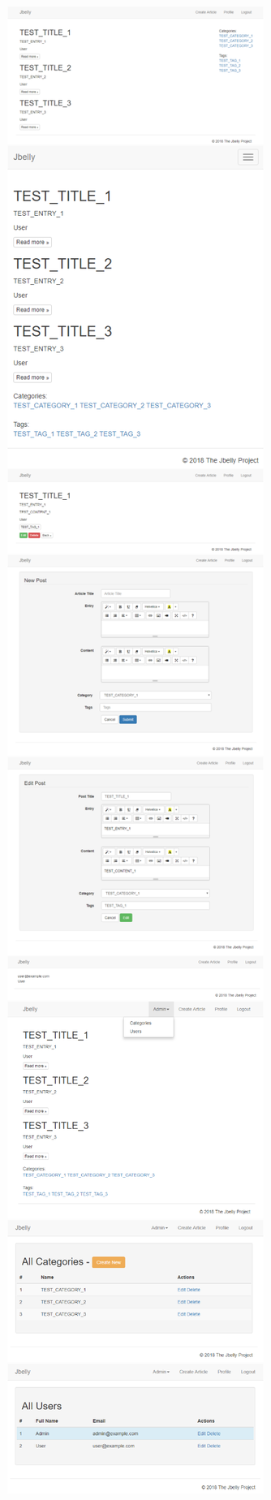 <img src="sample-images/jbelly-index.PNG"/>
<img src="sample-images/jbelly-index-compact.PNG"/>
<img src="sample-images/jbelly-post.PNG"/>
<img src="sample-images/jbelly-create.PNG"/>
<img src="sample-images/jbelly-edit.PNG"/>
<img src="sample-images/jbelly-profile.PNG"/>
<img src="sample-images/jbelly-index-admin.PNG"/>
<img src="sample-images/jbelly-admin-categories.PNG"/>
<img src="sample-images/jbelly-admin-users.PNG"/>
